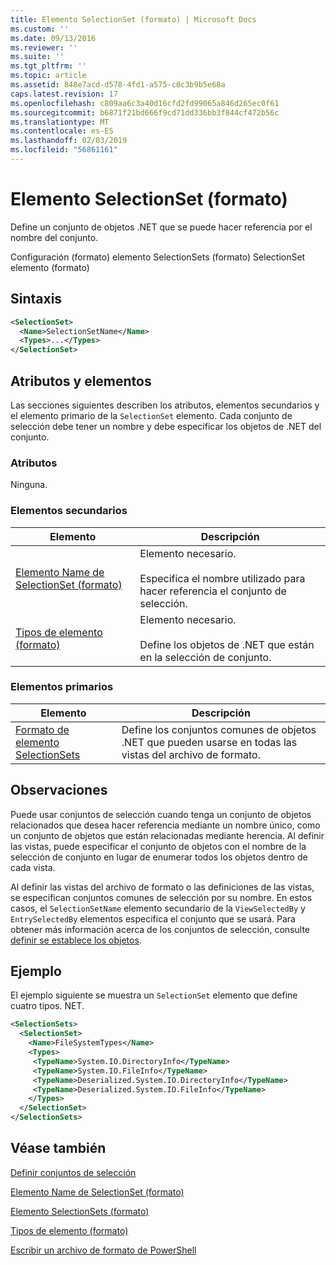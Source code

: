 ```yaml
---
title: Elemento SelectionSet (formato) | Microsoft Docs
ms.custom: ''
ms.date: 09/13/2016
ms.reviewer: ''
ms.suite: ''
ms.tgt_pltfrm: ''
ms.topic: article
ms.assetid: 848e7acd-d578-4fd1-a575-c0c3b9b5e68a
caps.latest.revision: 17
ms.openlocfilehash: c809aa6c3a40d16cfd2fd99065a846d265ec0f61
ms.sourcegitcommit: b6871f21bd666f9cd71dd336bb3f844cf472b56c
ms.translationtype: MT
ms.contentlocale: es-ES
ms.lasthandoff: 02/03/2019
ms.locfileid: "56861161"
---
```

# <a name="selectionset-element-format"></a>Elemento SelectionSet (formato)

Define un conjunto de objetos .NET que se puede hacer referencia por el nombre del conjunto.

Configuración (formato) elemento SelectionSets (formato) SelectionSet elemento (formato)

## <a name="syntax"></a>Sintaxis

```xml
<SelectionSet>
  <Name>SelectionSetName</Name>
  <Types>...</Types>
</SelectionSet>
```

## <a name="attributes-and-elements"></a>Atributos y elementos

Las secciones siguientes describen los atributos, elementos secundarios y el elemento primario de la `SelectionSet` elemento. Cada conjunto de selección debe tener un nombre y debe especificar los objetos de .NET del conjunto.

### <a name="attributes"></a>Atributos

Ninguna.

### <a name="child-elements"></a>Elementos secundarios

|Elemento|Descripción|
|-------------|-----------------|
|[Elemento Name de SelectionSet (formato)](./name-element-for-selectionset-format.md)|Elemento necesario.<br /><br /> Especifica el nombre utilizado para hacer referencia el conjunto de selección.|
|[Tipos de elemento (formato)](./types-element-for-selectionset-format.md)|Elemento necesario.<br /><br /> Define los objetos de .NET que están en la selección de conjunto.|

### <a name="parent-elements"></a>Elementos primarios

|Elemento|Descripción|
|-------------|-----------------|
|[Formato de elemento SelectionSets](./selectionsets-element-format.md)|Define los conjuntos comunes de objetos .NET que pueden usarse en todas las vistas del archivo de formato.|

## <a name="remarks"></a>Observaciones

Puede usar conjuntos de selección cuando tenga un conjunto de objetos relacionados que desea hacer referencia mediante un nombre único, como un conjunto de objetos que están relacionadas mediante herencia. Al definir las vistas, puede especificar el conjunto de objetos con el nombre de la selección de conjunto en lugar de enumerar todos los objetos dentro de cada vista.

Al definir las vistas del archivo de formato o las definiciones de las vistas, se especifican conjuntos comunes de selección por su nombre. En estos casos, el `SelectionSetName` elemento secundario de la `ViewSelectedBy` y `EntrySelectedBy` elementos especifica el conjunto que se usará. Para obtener más información acerca de los conjuntos de selección, consulte [definir se establece los objetos](./defining-selection-sets.md).

## <a name="example"></a>Ejemplo

El ejemplo siguiente se muestra un `SelectionSet` elemento que define cuatro tipos. NET.

```xml
<SelectionSets>
  <SelectionSet>
    <Name>FileSystemTypes</Name>
    <Types>
     <TypeName>System.IO.DirectoryInfo</TypeName>
     <TypeName>System.IO.FileInfo</TypeName>
     <TypeName>Deserialized.System.IO.DirectoryInfo</TypeName>
     <TypeName>Deserialized.System.IO.FileInfo</TypeName>
    </Types>
  </SelectionSet>
</SelectionSets>
```

## <a name="see-also"></a>Véase también

[Definir conjuntos de selección](./defining-selection-sets.md)

[Elemento Name de SelectionSet (formato)](./name-element-for-selectionset-format.md)

[Elemento SelectionSets (formato)](./selectionsets-element-format.md)

[Tipos de elemento (formato)](./types-element-for-selectionset-format.md)

[Escribir un archivo de formato de PowerShell](./writing-a-powershell-formatting-file.md)
